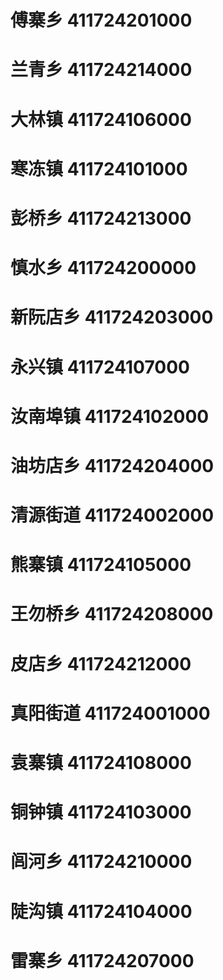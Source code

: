 # 傅寨乡 411724201000
# 兰青乡 411724214000
# 大林镇 411724106000
# 寒冻镇 411724101000
# 彭桥乡 411724213000
# 慎水乡 411724200000
# 新阮店乡 411724203000
# 永兴镇 411724107000
# 汝南埠镇 411724102000
# 油坊店乡 411724204000
# 清源街道 411724002000
# 熊寨镇 411724105000
# 王勿桥乡 411724208000
# 皮店乡 411724212000
# 真阳街道 411724001000
# 袁寨镇 411724108000
# 铜钟镇 411724103000
# 闾河乡 411724210000
# 陡沟镇 411724104000
# 雷寨乡 411724207000

